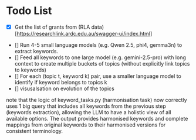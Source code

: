 # Todo List

- [x] Get the list of grants from (RLA data)[https://researchlink.ardc.edu.au/swagger-ui/index.html]
- [] Run 4-5 small language models (e.g. Qwen 2.5, phi4, gemma3n) to extract keywords.
- [] Feed all keywords to one large model (e.g. gemini-2.5-pro) with long context to create multiple buckets of topics (without explicitly link topics to keywords)
- [] For each (topic t, keyword k) pair, use a smaller language model to identify if keyword belongs to topics k 
- [] visusalsation on evolution of the topics

note that the logic of keyword_tasks.py (harmonisation task) now correctly uses 1 big query that includes all keywords from the previous step (keywords extraction), allowing the LLM to have a holistic view of all available options. The output provides harmonised keywords and complete mappings from original keywords to their harmonised versions for consistent terminology.
